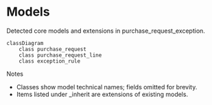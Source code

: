# Models

Detected core models and extensions in purchase_request_exception.

```mermaid
classDiagram
    class purchase_request
    class purchase_request_line
    class exception_rule
```

Notes
- Classes show model technical names; fields omitted for brevity.
- Items listed under _inherit are extensions of existing models.
